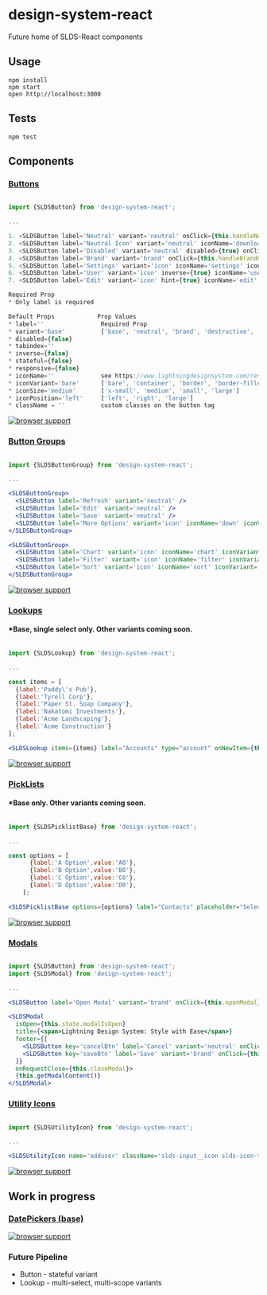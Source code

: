 design-system-react
=====================

Future home of SLDS-React components

## Usage

```
npm install
npm start
open http://localhost:3000
```

## Tests

```
npm test
```

## Components

### [Buttons](https://www.lightningdesignsystem.com/components/buttons)

```jsx

import {SLDSButton} from 'design-system-react';

...

1. <SLDSButton label='Neutral' variant='neutral' onClick={this.handleNeutralClick} />
2. <SLDSButton label='Neutral Icon' variant='neutral' iconName='download' iconSize='small' iconPosition='right' onClick={this.handleNeutralClick} />
3. <SLDSButton label='Disabled' variant='neutral' disabled={true} onClick={this.handleDisabledClick} />
4. <SLDSButton label='Brand' variant='brand' onClick={this.handleBrandClick} />
5. <SLDSButton label='Settings' variant='icon' iconName='settings' iconSize='large' onClick={this.handleIconClick} />
6. <SLDSButton label='User' variant='icon' inverse={true} iconName='user' iconSize='large' onClick={this.handleIconClick} />
7. <SLDSButton label='Edit' variant='icon' hint={true} iconName='edit' iconSize='large' onClick={this.handleIconClick} />

Required Prop
* Only label is required

Default Props            Prop Values
* label=''                Required Prop
* variant='base'          ['base', 'neutral', 'brand', 'destructive', 'icon'] Use icon if you want an icon only button
* disabled={false}
* tabindex=''
* inverse={false}
* stateful={false}
* responsive={false}
* iconName=''             see https://www.lightningdesignsystem.com/resources/icons#utility for names
* iconVariant='bare'      ['bare', 'container', 'border', 'border-filled', 'small', 'more']
* iconSize='medium'       ['x-small', 'medium', 'small', 'large']
* iconPosition='left'     ['left', 'right', 'large']
* className = ''          custom classes on the button tag

```

[![browser support](/readme-assets/SLDSButtons.png)](/readme-assets/SLDSButtons.png)


### [Button Groups](https://www.lightningdesignsystem.com/components/button-groups)

```jsx

import {SLDSButtonGroup} from 'design-system-react';

...

<SLDSButtonGroup>
  <SLDSButton label='Refresh' variant='neutral' />
  <SLDSButton label='Edit' variant='neutral' />
  <SLDSButton label='Save' variant='neutral' />
  <SLDSButton label='More Options' variant='icon' iconName='down' iconVariant='border-filled' />
</SLDSButtonGroup>

<SLDSButtonGroup>
  <SLDSButton label='Chart' variant='icon' iconName='chart' iconVariant='border'/>
  <SLDSButton label='Filter' variant='icon' iconName='filter' iconVariant='border'/>
  <SLDSButton label='Sort' variant='icon' iconName='sort' iconVariant='more'/>
</SLDSButtonGroup>

```

[![browser support](/readme-assets/SLDSButtonGroups.png)](/readme-assets/SLDSButtonGroups.png)


### [Lookups](https://www.lightningdesignsystem.com/components/lookups)
#### *Base, single select only. Other variants coming soon.

```jsx

import {SLDSLookup} from 'design-system-react';

...

const items = [
  {label:'Paddy\'s Pub'},
  {label:'Tyrell Corp'},
  {label:'Paper St. Soap Company'},
  {label:'Nakatomi Investments'},
  {label:'Acme Landscaping'},
  {label:'Acme Construction'}
];

<SLDSLookup items={items} label="Accounts" type="account" onNewItem={this.newItem} onSearchRecords={this.searchRecords} />

```

[![browser support](/readme-assets/SLDSLookups.gif)](/readme-assets/SLDSLookups.gif)


### [PickLists](http://www.lightningdesignsystem.com/components/picklists#base&role=regular&status=all)
#### *Base only. Other variants coming soon.

```jsx

import {SLDSPicklistBase} from 'design-system-react';

...

const options = [
      {label:'A Option',value:'A0'},
      {label:'B Option',value:'B0'},
      {label:'C Option',value:'C0'},
      {label:'D Option',value:'D0'},
    ];

<SLDSPicklistBase options={options} label="Contacts" placeholder="Select a contact"/>

```

[![browser support](/readme-assets/SLDSPicklistBase.gif)](/readme-assets/SLDSPicklistBase.gif)


### [Modals](https://www.lightningdesignsystem.com/components/modals)

```jsx

import {SLDSButton} from 'design-system-react';
import {SLDSModal} from 'design-system-react';

...

<SLDSButton label='Open Modal' variant='brand' onClick={this.openModal} />

<SLDSModal
  isOpen={this.state.modalIsOpen}
  title={<span>Lightning Design System: Style with Ease</span>}
  footer={[
    <SLDSButton key='cancelBtn' label='Cancel' variant='neutral' onClick={this.closeModal} />,
    <SLDSButton key='saveBtn' label='Save' variant='brand' onClick={this.handleSubmitModal} />
  ]}
  onRequestClose={this.closeModal}>
  {this.getModalContent()}
</SLDSModal>

```

### [Utility Icons](https://www.lightningdesignsystem.com/resources/icons#utility)

```jsx

import {SLDSUtilityIcon} from 'design-system-react';

...

<SLDSUtilityIcon name='adduser' className='slds-input__icon slds-icon-text-default'/>

```

[![browser support](/readme-assets/SLDSUtilityIcons.png)](/readme-assets/SLDSUtilityIcons.png)


## Work in progress

### [DatePickers (base)](http://www.lightningdesignsystem.com/components/datepickers#base)

[![browser support](/readme-assets/SLDSDatePickerBase.gif)](/readme-assets/SLDSDatePickerBase.gif)


### Future Pipeline
* Button - stateful variant
* Lookup - multi-select, multi-scope variants

